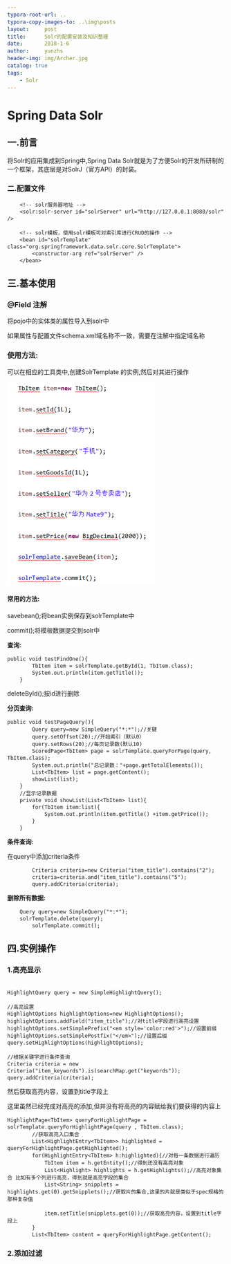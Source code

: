 ```yaml
---
typora-root-url: ..
typora-copy-images-to: ..\img\posts
layout:     post
title:      Solr的配置安装及知识整理
date:       2018-1-6
author:     yunzhs
header-img: img/Archer.jpg
catalog: true
tags:
    - Solr
---
```


# Spring Data Solr

## 一.前言

将Solr的应用集成到Spring中,Spring Data Solr就是为了方便Solr的开发所研制的一个框架，其底层是对SolrJ（官方API）的封装。



### 二.配置文件

```
	<!-- solr服务器地址 -->
	<solr:solr-server id="solrServer" url="http://127.0.0.1:8080/solr" />
		
	<!-- solr模板，使用solr模板可对索引库进行CRUD的操作 -->
	<bean id="solrTemplate" class="org.springframework.data.solr.core.SolrTemplate">
		<constructor-arg ref="solrServer" />
	</bean>
```



## 三.基本使用

### @Field 注解

将pojo中的实体类的属性导入到solr中

如果属性与配置文件schema.xml域名称不一致，需要在注解中指定域名称



### 使用方法:

可以在相应的工具类中,创建SolrTemplate 的实例,然后对其进行操作

![1516524757351](/img/posts/1516524757351.png)

#### 常用的方法:

savebean();将bean实例保存到solrTemplate中

commit();将模板数据提交到solr中

**查询:**

```
public void testFindOne(){
		TbItem item = solrTemplate.getById(1, TbItem.class);
		System.out.println(item.getTitle());
	}
```

deleteById();按id进行删除

**分页查询:**

```
public void testPageQuery(){
		Query query=new SimpleQuery("*:*");//关键
		query.setOffset(20);//开始索引（默认0）
		query.setRows(20);//每页记录数(默认10)
		ScoredPage<TbItem> page = solrTemplate.queryForPage(query, TbItem.class);
		System.out.println("总记录数："+page.getTotalElements());
		List<TbItem> list = page.getContent();
		showList(list);
	}	
	//显示记录数据
	private void showList(List<TbItem> list){		
		for(TbItem item:list){
			System.out.println(item.getTitle() +item.getPrice());
		}		
	}
```

**条件查询:**

在query中添加criteria条件

```
		Criteria criteria=new Criteria("item_title").contains("2");
		criteria=criteria.and("item_title").contains("5");		
		query.addCriteria(criteria);
```

**删除所有数据:**

```
	Query query=new SimpleQuery("*:*");
	solrTemplate.delete(query);
		solrTemplate.commit();
```



## 四.实例操作

### 1.高亮显示

```

HighlightQuery query = new SimpleHighlightQuery();

//高亮设置
HighlightOptions highlightOptions=new HighlightOptions();
highlightOptions.addField("item_title");//对title字段进行高亮设置
highlightOptions.setSimplePrefix("<em style='color:red'>");//设置前缀
highlightOptions.setSimplePostfix("</em>");//设置后缀
query.setHighlightOptions(highlightOptions);

//根据关键字进行条件查询
Criteria criteria = new Criteria("item_keywords").is(searchMap.get("keywords"));
query.addCriteria(criteria);

```

然后获取高亮内容，设置到title字段上

这里虽然已经完成对高亮的添加,但并没有将高亮的内容赋给我们要获得的内容上

```
HighlightPage<TbItem> queryForHighlightPage = solrTemplate.queryForHighlightPage(query , TbItem.class);
		//获取高亮入口集合
		List<HighlightEntry<TbItem>> highlighted = queryForHighlightPage.getHighlighted();
		for(HighlightEntry<TbItem> h:highlighted){//对每一条数据进行遍历
			TbItem item = h.getEntity();//得到还没有高亮对象
			List<Highlight> highlights = h.getHighlights();//高亮对象集合 比如有多个列进行高亮，得到就是高亮字段的集合
			List<String> snipplets = highlights.get(0).getSnipplets();//获取片的集合,这里的片就是类似于spec规格的那种复杂值
			
			item.setTitle(snipplets.get(0));//获取高亮内容，设置到title字段上
		}
		List<TbItem> content = queryForHighlightPage.getContent(); 
```

### 2.添加过滤



